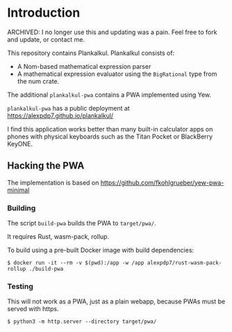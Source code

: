 # Introduction

ARCHIVED: I no longer use this and updating was a pain.
Feel free to fork and update, or contact me.

This repository contains Plankalkul.
Plankalkul consists of:

* A Nom-based mathematical expression parser
* A mathematical expression evaluator using the `BigRational` type from the num crate.

The additional `plankalkul-pwa` contains a PWA implemented using Yew.

`plankalkul-pwa` has a public deployment at https://alexpdp7.github.io/plankalkul/

I find this application works better than many built-in calculator apps on phones with physical keyboards such as the Titan Pocket or BlackBerry KeyONE.

## Hacking the PWA

The implementation is based on https://github.com/fkohlgrueber/yew-pwa-minimal

### Building

The script `build-pwa` builds the PWA to `target/pwa/`.

It requires Rust, wasm-pack, rollup.

To build using a pre-built Docker image with build dependencies:

```
$ docker run -it --rm -v $(pwd):/app -w /app alexpdp7/rust-wasm-pack-rollup ./build-pwa
```

### Testing

This will not work as a PWA, just as a plain webapp, because PWAs must be served with https.

```
$ python3 -m http.server --directory target/pwa/
```

